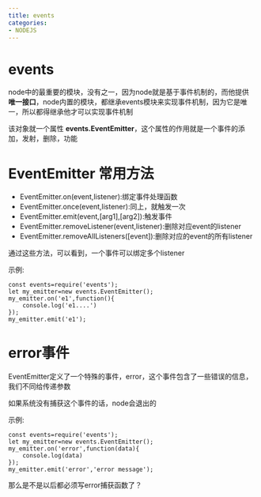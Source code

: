```yaml
---
title: events
categories: 
- NODEJS
---
```


# events
node中的最重要的模块，没有之一，因为node就是基于事件机制的，而他提供 **唯一接口**，node内置的模块，都继承events模块来实现事件机制，因为它是唯一，所以都得继承他才可以实现事件机制

该对象就一个属性 **events.EventEmitter**，这个属性的作用就是一个事件的添加，发射，删除，功能

# EventEmitter 常用方法
- EventEmitter.on(event,listener):绑定事件处理函数
- EventEmitter.once(event,listener):同上，就触发一次
- EventEmitter.emit(event,[arg1],[arg2]):触发事件
- EventEmitter.removeListener(event,listener):删除对应event的listener
- EventEmitter.removeAllListeners([event]):删除对应的event的所有listener

通过这些方法，可以看到，一个事件可以绑定多个listener

示例:

```
const events=require('events');
let my_emitter=new events.EventEmitter();
my_emitter.on('e1',function(){
    console.log('e1....')
});
my_emitter.emit('e1');
```

# error事件
EventEmitter定义了一个特殊的事件，error，这个事件包含了一些错误的信息，我们不同给传递参数

如果系统没有捕获这个事件的话，node会退出的

示例:
```
const events=require('events');
let my_emitter=new events.EventEmitter();
my_emitter.on('error',function(data){
    console.log(data)
});
my_emitter.emit('error','error message');
```
那么是不是以后都必须写error捕获函数了？
